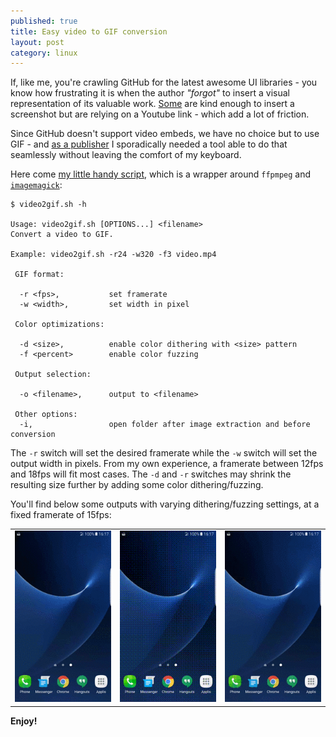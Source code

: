 ```yaml
---
published: true
title: Easy video to GIF conversion
layout: post
category: linux
---
```

If, like me, you're crawling GitHub for the latest awesome UI libraries - you know how frustrating it is when the author _"forgot"_ to insert a visual representation of its valuable work. [Some](https://github.com/evelyne24/ClockDrawableAnimation) are kind enough to insert a screenshot but are relying on a Youtube link - which add a lot of friction.

Since GitHub doesn't support video embeds, we have no choice but to use GIF - and [as a publisher](https://github.com/renaudcerrato) I sporadically needed a tool able to do that seamlessly without leaving the comfort of my keyboard.

Here come [my little handy script](https://gist.github.com/renaudcerrato/14af0fc855fda52e6587), which is a wrapper around `ffpmpeg` and [`imagemagick`](http://www.imagemagick.org):

```
$ video2gif.sh -h

Usage: video2gif.sh [OPTIONS...] <filename>
Convert a video to GIF.

Example: video2gif.sh -r24 -w320 -f3 video.mp4

 GIF format:

  -r <fps>,           set framerate
  -w <width>,         set width in pixel

 Color optimizations:

  -d <size>,          enable color dithering with <size> pattern
  -f <percent>        enable color fuzzing

 Output selection:

  -o <filename>,      output to <filename>

 Other options:
  -i,                 open folder after image extraction and before conversion
```

The `-r` switch will set the desired framerate while the `-w` switch will set the output width in pixels. From my own experience, a framerate between 12fps and 18fps will fit most cases. The `-d` and `-r` switches may shrink the resulting size further by adding some color dithering/fuzzing. 

You'll find below some outputs with varying dithering/fuzzing settings, at a fixed framerate of 15fps:

<table>
<tr>
<td><img src="/images/screen.gif"/></td>
<td><img src="/images/screend8f8.gif"/></td>
<td><img src="/images/screend16f8.gif"/></td>
</tr>
</table>

**Enjoy!**
